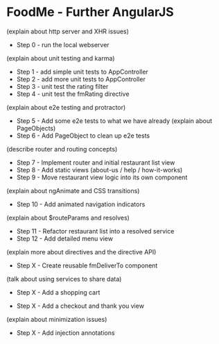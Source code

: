 # FoodMe - Further AngularJS

(explain about http server and XHR issues)
* Step 0 - run the local webserver

(explain about unit testing and karma)
* Step 1 - add simple unit tests to AppController
* Step 2 - add more unit tests to AppController
* Step 3 - unit test the rating filter
* Step 4 - unit test the fmRating directive

(explain about e2e testing and protractor)
* Step 5 - Add some e2e tests to what we have already
(explain about PageObjects)
* Step 6 - Add PageObject to clean up e2e tests

(describe router and routing concepts)
* Step 7 - Implement router and initial restaurant list view
* Step 8 - Add static views (about-us / help / how-it-works)
* Step 9 - Move restaurant view logic into its own component

(explain about ngAnimate and CSS transitions)
* Step 10 - Add animated navigation indicators

(explain about $routeParams and resolves)
* Step 11 - Refactor restaurant list into a resolved service
* Step 12 - Add detailed menu view

(explain more about directives and the directive API)
* Step X - Create reusable fmDeliverTo component

(talk about using services to share data)
* Step X - Add a shopping cart

* Step X - Add a checkout and thank you view

(explain about minimization issues)
* Step X - Add injection annotations
